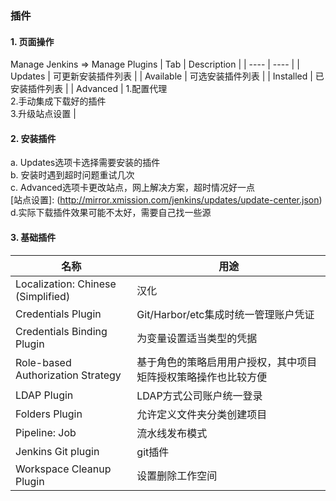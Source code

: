 ### 插件

#### 1. 页面操作
Manage Jenkins   =>   Manage Plugins
| Tab | Description |
| ---- | ---- |
| Updates | 可更新安装插件列表 |
| Available | 可选安装插件列表 |
| Installed | 已安装插件列表 |
| Advanced | 1.配置代理<br/>2.手动集成下载好的插件<br/>3.升级站点设置 |

#### 2. 安装插件
a. Updates选项卡选择需要安装的插件
<br/>
b. 安装时遇到超时问题重试几次
<br/>
c. Advanced选项卡更改站点，网上解决方案，超时情况好一点
<br/>
[站点设置]: (http://mirror.xmission.com/jenkins/updates/update-center.json)
<br/>
d.实际下载插件效果可能不太好，需要自己找一些源

#### 3. 基础插件
| 名称 | 用途 |
| ---- | ---- |
| Localization: Chinese (Simplified) | 汉化 |
| Credentials Plugin | Git/Harbor/etc集成时统一管理账户凭证 |
| Credentials Binding Plugin | 为变量设置适当类型的凭据 |
| Role-based Authorization Strategy | 基于角色的策略启用用户授权，其中项目矩阵授权策略操作也比较方便 |
| LDAP Plugin | LDAP方式公司账户统一登录 |
| Folders Plugin | 允许定义文件夹分类创建项目 |
| Pipeline: Job | 流水线发布模式 |
| Jenkins Git plugin | git插件 |
| Workspace Cleanup Plugin | 设置删除工作空间 |